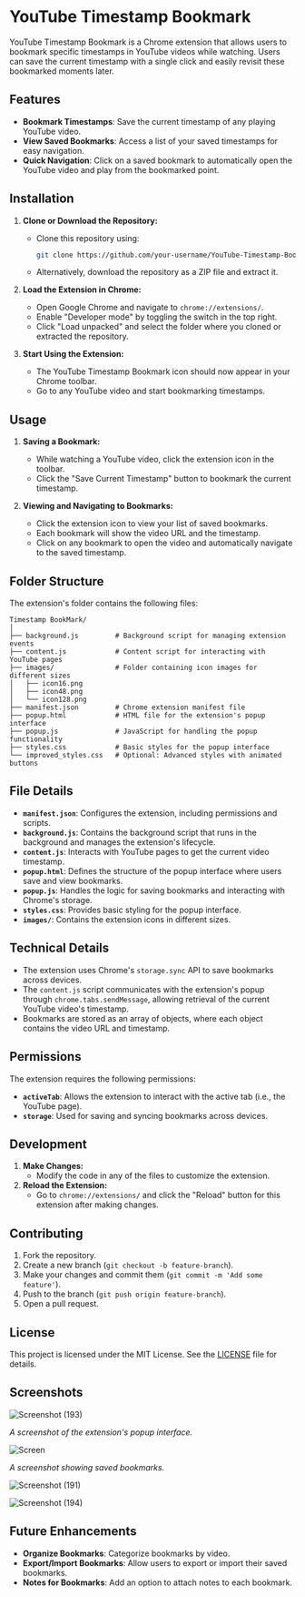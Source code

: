 # YouTube Timestamp Bookmark

YouTube Timestamp Bookmark is a Chrome extension that allows users to bookmark specific timestamps in YouTube videos while watching. Users can save the current timestamp with a single click and easily revisit these bookmarked moments later.

## Features

- **Bookmark Timestamps**: Save the current timestamp of any playing YouTube video.
- **View Saved Bookmarks**: Access a list of your saved timestamps for easy navigation.
- **Quick Navigation**: Click on a saved bookmark to automatically open the YouTube video and play from the bookmarked point.

## Installation

1. **Clone or Download the Repository:**
   - Clone this repository using:
     ```bash
     git clone https://github.com/your-username/YouTube-Timestamp-Bookmark.git
     ```
   - Alternatively, download the repository as a ZIP file and extract it.

2. **Load the Extension in Chrome:**
   - Open Google Chrome and navigate to `chrome://extensions/`.
   - Enable "Developer mode" by toggling the switch in the top right.
   - Click "Load unpacked" and select the folder where you cloned or extracted the repository.

3. **Start Using the Extension:**
   - The YouTube Timestamp Bookmark icon should now appear in your Chrome toolbar.
   - Go to any YouTube video and start bookmarking timestamps.


## Usage

1. **Saving a Bookmark:**
   - While watching a YouTube video, click the extension icon in the toolbar.
   - Click the "Save Current Timestamp" button to bookmark the current timestamp.

2. **Viewing and Navigating to Bookmarks:**
   - Click the extension icon to view your list of saved bookmarks.
   - Each bookmark will show the video URL and the timestamp.
   - Click on any bookmark to open the video and automatically navigate to the saved timestamp.
     

## Folder Structure

The extension's folder contains the following files:
   ```
   Timestamp BookMark/
   │
   ├── background.js         # Background script for managing extension events
   ├── content.js            # Content script for interacting with YouTube pages
   ├── images/               # Folder containing icon images for different sizes
   │   ├── icon16.png
   │   ├── icon48.png
   │   └── icon128.png
   ├── manifest.json         # Chrome extension manifest file
   ├── popup.html            # HTML file for the extension's popup interface
   ├── popup.js              # JavaScript for handling the popup functionality
   ├── styles.css            # Basic styles for the popup interface
   └── improved_styles.css   # Optional: Advanced styles with animated buttons
   ```




## File Details

- **`manifest.json`**: Configures the extension, including permissions and scripts.
- **`background.js`**: Contains the background script that runs in the background and manages the extension's lifecycle.
- **`content.js`**: Interacts with YouTube pages to get the current video timestamp.
- **`popup.html`**: Defines the structure of the popup interface where users save and view bookmarks.
- **`popup.js`**: Handles the logic for saving bookmarks and interacting with Chrome's storage.
- **`styles.css`**: Provides basic styling for the popup interface.
- **`images/`**: Contains the extension icons in different sizes.

## Technical Details

- The extension uses Chrome's `storage.sync` API to save bookmarks across devices.
- The `content.js` script communicates with the extension's popup through `chrome.tabs.sendMessage`, allowing retrieval of the current YouTube video's timestamp.
- Bookmarks are stored as an array of objects, where each object contains the video URL and timestamp.

## Permissions

The extension requires the following permissions:
- **`activeTab`**: Allows the extension to interact with the active tab (i.e., the YouTube page).
- **`storage`**: Used for saving and syncing bookmarks across devices.

## Development

1. **Make Changes:**
   - Modify the code in any of the files to customize the extension.
2. **Reload the Extension:**
   - Go to `chrome://extensions/` and click the "Reload" button for this extension after making changes.

## Contributing

1. Fork the repository.
2. Create a new branch (`git checkout -b feature-branch`).
3. Make your changes and commit them (`git commit -m 'Add some feature'`).
4. Push to the branch (`git push origin feature-branch`).
5. Open a pull request.

## License

This project is licensed under the MIT License. See the [LICENSE](LICENSE) file for details.

## Screenshots

![Screenshot (193)](https://github.com/user-attachments/assets/62baa245-74a5-4713-9021-58745586544a)

_A screenshot of the extension's popup interface._

![Screen](https://github.com/user-attachments/assets/c922bffe-dfa0-471e-9304-66e4c8af3389)

_A screenshot showing saved bookmarks._

![Screenshot (191)](https://github.com/user-attachments/assets/88332d0f-36db-4b78-b609-3649cd095859)

![Screenshot (194)](https://github.com/user-attachments/assets/ddff8746-4373-44ca-8741-9f658acec964)


## Future Enhancements

- **Organize Bookmarks**: Categorize bookmarks by video.
- **Export/Import Bookmarks**: Allow users to export or import their saved bookmarks.
- **Notes for Bookmarks**: Add an option to attach notes to each bookmark.
